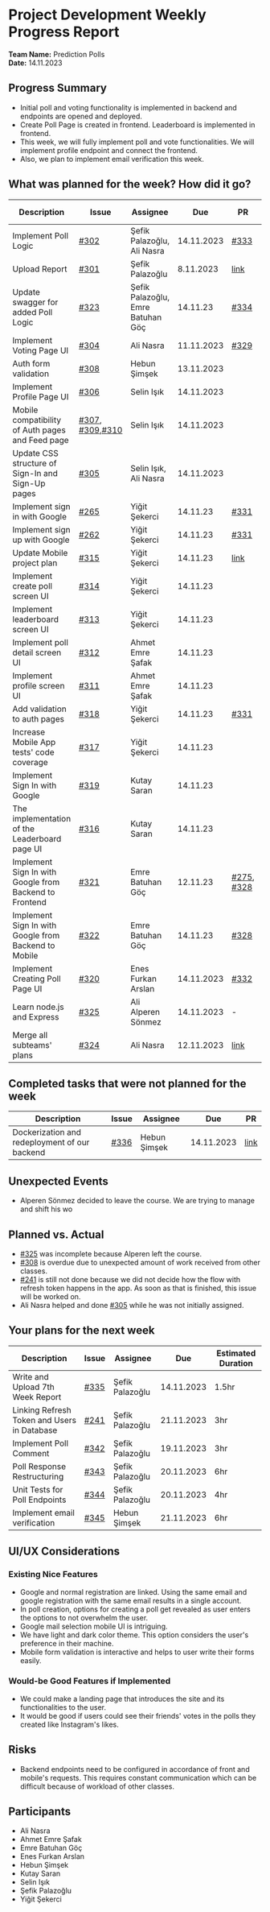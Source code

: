 # Project Development Weekly Progress Report

**Team Name:** Prediction Polls  
**Date:** 14.11.2023

## Progress Summary
* Initial poll and voting functionality is implemented in backend and endpoints are opened and deployed.
* Create Poll Page is created in frontend. Leaderboard is implemented in frontend.
* This week, we will fully implement poll and vote functionalities. We will implement profile endpoint and connect the frontend.
* Also, we plan to implement email verification this week.

## What was planned for the week? How did it go?

| Description | Issue | Assignee | Due | PR | Estimated Duration | Actual Duration | 
| -------- | ----- | -------- | --- | --- | --- | --- |
| Implement Poll Logic | [#302](https://github.com/bounswe/bounswe2023group4/issues/302) | Şefik Palazoğlu, Ali Nasra | 14.11.2023 | [#333](https://github.com/bounswe/bounswe2023group4/pull/333) | 6hr | 7hr |
| Upload Report | [#301](https://github.com/bounswe/bounswe2023group4/issues/301) | Şefik Palazoğlu | 8.11.2023 | [link](https://github.com/bounswe/bounswe2023group4/blob/main/reports/lab_report_6.md) | 1hr | 1hr |
| Update swagger for added Poll Logic | [#323](https://github.com/bounswe/bounswe2023group4/issues/323) | Şefik Palazoğlu, Emre Batuhan Göç | 14.11.23 | [#334](https://github.com/bounswe/bounswe2023group4/pull/334) | 2hr | 1.5hr |
| Implement Voting Page UI | [#304](https://github.com/bounswe/bounswe2023group4/issues/304) | Ali Nasra | 11.11.2023 | [#329](https://github.com/bounswe/bounswe2023group4/pull/329) | 3hr | 3hr |
| Auth form validation |[#308](https://github.com/bounswe/bounswe2023group4/issues/308) | Hebun Şimşek | 13.11.2023 | | 5hr | Unfinished |
| Implement Profile Page UI | [#306](https://github.com/bounswe/bounswe2023group4/issues/306) | Selin Işık | 14.11.2023 | | 4hr | |
| Mobile compatibility of Auth pages and Feed page | [#307](https://github.com/bounswe/bounswe2023group4/issues/307), [#309](https://github.com/bounswe/bounswe2023group4/issues/309),[#310](https://github.com/bounswe/bounswe2023group4/issues/310)| Selin Işık | 14.11.2023 | | 3.5hr | |
| Update CSS structure of Sign-In and Sign-Up pages | [#305](https://github.com/bounswe/bounswe2023group4/issues/305) | Selin Işık, Ali Nasra | 14.11.2023 | | 1.5hr | |
| Implement sign in with Google | [#265](https://github.com/bounswe/bounswe2023group4/issues/265) | Yiğit Şekerci | 14.11.23 | [#331](https://github.com/bounswe/bounswe2023group4/pull/331) | 3hr | |
| Implement sign up with Google | [#262](https://github.com/bounswe/bounswe2023group4/issues/262) | Yiğit Şekerci | 14.11.23 | [#331](https://github.com/bounswe/bounswe2023group4/pull/331) | 3hr | 0.5hr |
| Update Mobile project plan | [#315](https://github.com/bounswe/bounswe2023group4/issues/315) | Yiğit Şekerci | 14.11.23 | [link](https://github.com/bounswe/bounswe2023group4/wiki/General-Plan) | 1hr | 1hr |
| Implement create poll screen UI | [#314](https://github.com/bounswe/bounswe2023group4/issues/314) | Yiğit Şekerci | 14.11.23 | | 4.5hr | |
| Implement leaderboard screen UI | [#313](https://github.com/bounswe/bounswe2023group4/issues/313) | Yiğit Şekerci | 14.11.23 | | 4hr | |
| Implement poll detail screen UI | [#312](https://github.com/bounswe/bounswe2023group4/issues/312) | Ahmet Emre Şafak | 14.11.23 | | 4.5hr | |
| Implement profile screen UI | [#311](https://github.com/bounswe/bounswe2023group4/issues/311) | Ahmet Emre Şafak | 14.11.23 | | 4hr | |
| Add validation to auth pages | [#318](https://github.com/bounswe/bounswe2023group4/issues/318) | Yiğit Şekerci | 14.11.23 | [#331](https://github.com/bounswe/bounswe2023group4/pull/331) | 1.5hr | 2.5hr |
| Increase Mobile App tests' code coverage | [#317](https://github.com/bounswe/bounswe2023group4/issues/317) | Yiğit Şekerci | 14.11.23 | | 3.5hr | |
| Implement Sign In with Google | [#319](https://github.com/bounswe/bounswe2023group4/issues/319) | Kutay Saran | 14.11.23 | | 3hr | |
| The implementation of the Leaderboard page UI | [#316](https://github.com/bounswe/bounswe2023group4/issues/316) | Kutay Saran | 14.11.23 | | 4hr | |
| Implement Sign In with Google from Backend to Frontend | [#321](https://github.com/bounswe/bounswe2023group4/issues/321) | Emre Batuhan Göç | 12.11.23 | [#275](https://github.com/bounswe/bounswe2023group4/pull/275), [#328](https://github.com/bounswe/bounswe2023group4/pull/328) | 4hr | 4.5hr |
| Implement Sign In with Google from Backend to Mobile | [#322](https://github.com/bounswe/bounswe2023group4/issues/322) | Emre Batuhan Göç | 14.11.23 | [#328](https://github.com/bounswe/bounswe2023group4/pull/328) | 3hr | 3.5hr |
| Implement Creating Poll Page UI | [#320](https://github.com/bounswe/bounswe2023group4/issues/320) | Enes Furkan Arslan | 14.11.2023 | [#332](https://github.com/bounswe/bounswe2023group4/pull/332) | 5hr | 6hr |
| Learn node.js and Express | [#325](https://github.com/bounswe/bounswe2023group4/issues/325) | Ali Alperen Sönmez | 14.11.2023 | - | 6hr | Unfinished |
| Merge all subteams' plans |[#324](https://github.com/bounswe/bounswe2023group4/issues/324) | Ali Nasra | 12.11.2023 | [link](https://github.com/bounswe/bounswe2023group4/wiki/General-Plan) | 2hr | 5hr |

## Completed tasks that were not planned for the week

| Description  | Issue | Assignee | Due | PR |
| -------- | ----- | -------- | --- | --- |
| Dockerization and redeployment of our backend | [#336](https://github.com/bounswe/bounswe2023group4/issues/336) | Hebun Şimşek | 14.11.2023 | [link](https://github.com/bounswe/bounswe2023group4/issues/336#issuecomment-1810026633) |

## Unexpected Events
- Alperen Sönmez decided to leave the course. We are trying to manage and shift his wo

## Planned vs. Actual
* [#325](https://github.com/bounswe/bounswe2023group4/issues/325) was incomplete because Alperen left the course.
* [#308](https://github.com/bounswe/bounswe2023group4/issues/308) is overdue due to unexpected amount of work received from other classes.
* [#241](https://github.com/bounswe/bounswe2023group4/issues/241) is still not done because we did not decide how the flow with refresh token happens in the app. As soon as that is finished, this issue will be worked on.
* Ali Nasra helped and done [#305](https://github.com/bounswe/bounswe2023group4/issues/305) while he was not initially assigned.

## Your plans for the next week
| Description | Issue | Assignee | Due | Estimated Duration |
| --- | --- | --- | --- | --- |
| Write and Upload 7th Week Report | [#335](https://github.com/bounswe/bounswe2023group4/issues/335) | Şefik Palazoğlu | 14.11.2023 | 1.5hr |
| Linking Refresh Token and Users in Database | [#241](https://github.com/bounswe/bounswe2023group4/issues/241) | Şefik Palazoğlu | 21.11.2023 | 3hr |
| Implement Poll Comment | [#342](https://github.com/bounswe/bounswe2023group4/issues/342) | Şefik Palazoğlu | 19.11.2023 | 3hr |
| Poll Response Restructuring | [#343](https://github.com/bounswe/bounswe2023group4/issues/343) | Şefik Palazoğlu | 20.11.2023 | 6hr |
| Unit Tests for Poll Endpoints | [#344](https://github.com/bounswe/bounswe2023group4/issues/344) | Şefik Palazoğlu | 20.11.2023 | 4hr |
| Implement email verification| [#345](https://github.com/bounswe/bounswe2023group4/issues/345) | Hebun Şimşek | 21.11.2023 | 6hr |

## UI/UX Considerations
### Existing Nice Features
-  Google and normal registration are linked. Using the same email and google registration with the same email results in a single account.
-  In poll creation, options for creating a poll get revealed as user enters the options to not overwhelm the user.
-  Google mail selection mobile UI is intriguing.
-  We have light and dark color theme. This option considers the user's preference in their machine.
-  Mobile form validation is interactive and helps to user write their forms easily.
### Would-be Good Features if Implemented
-  We could make a landing page that introduces the site and its functionalities to the user.
-  It would be good if users could see their friends' votes in the polls they created like Instagram's likes.

## Risks
- Backend endpoints need to be configured in accordance of front and mobile's requests. This requires constant communication which can be difficult because of workload of other classes.

## Participants
- Ali Nasra
- Ahmet Emre Şafak
- Emre Batuhan Göç
- Enes Furkan Arslan
- Hebun Şimşek
- Kutay Saran
- Selin Işık
- Şefik Palazoğlu
- Yiğit Şekerci

